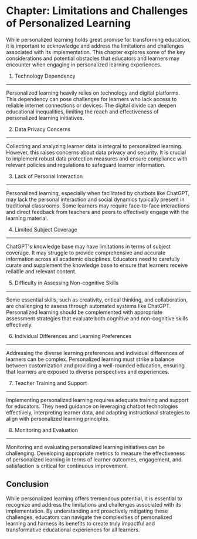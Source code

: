 Chapter: Limitations and Challenges of Personalized Learning
============================================================

While personalized learning holds great promise for transforming education, it is important to acknowledge and address the limitations and challenges associated with its implementation. This chapter explores some of the key considerations and potential obstacles that educators and learners may encounter when engaging in personalized learning experiences.

1. Technology Dependency
------------------------

Personalized learning heavily relies on technology and digital platforms. This dependency can pose challenges for learners who lack access to reliable internet connections or devices. The digital divide can deepen educational inequalities, limiting the reach and effectiveness of personalized learning initiatives.

2. Data Privacy Concerns
------------------------

Collecting and analyzing learner data is integral to personalized learning. However, this raises concerns about data privacy and security. It is crucial to implement robust data protection measures and ensure compliance with relevant policies and regulations to safeguard learner information.

3. Lack of Personal Interaction
-------------------------------

Personalized learning, especially when facilitated by chatbots like ChatGPT, may lack the personal interaction and social dynamics typically present in traditional classrooms. Some learners may require face-to-face interactions and direct feedback from teachers and peers to effectively engage with the learning material.

4. Limited Subject Coverage
---------------------------

ChatGPT's knowledge base may have limitations in terms of subject coverage. It may struggle to provide comprehensive and accurate information across all academic disciplines. Educators need to carefully curate and supplement the knowledge base to ensure that learners receive reliable and relevant content.

5. Difficulty in Assessing Non-cognitive Skills
-----------------------------------------------

Some essential skills, such as creativity, critical thinking, and collaboration, are challenging to assess through automated systems like ChatGPT. Personalized learning should be complemented with appropriate assessment strategies that evaluate both cognitive and non-cognitive skills effectively.

6. Individual Differences and Learning Preferences
--------------------------------------------------

Addressing the diverse learning preferences and individual differences of learners can be complex. Personalized learning must strike a balance between customization and providing a well-rounded education, ensuring that learners are exposed to diverse perspectives and experiences.

7. Teacher Training and Support
-------------------------------

Implementing personalized learning requires adequate training and support for educators. They need guidance on leveraging chatbot technologies effectively, interpreting learner data, and adapting instructional strategies to align with personalized learning principles.

8. Monitoring and Evaluation
----------------------------

Monitoring and evaluating personalized learning initiatives can be challenging. Developing appropriate metrics to measure the effectiveness of personalized learning in terms of learner outcomes, engagement, and satisfaction is critical for continuous improvement.

Conclusion
----------

While personalized learning offers tremendous potential, it is essential to recognize and address the limitations and challenges associated with its implementation. By understanding and proactively mitigating these challenges, educators can navigate the complexities of personalized learning and harness its benefits to create truly impactful and transformative educational experiences for all learners.
